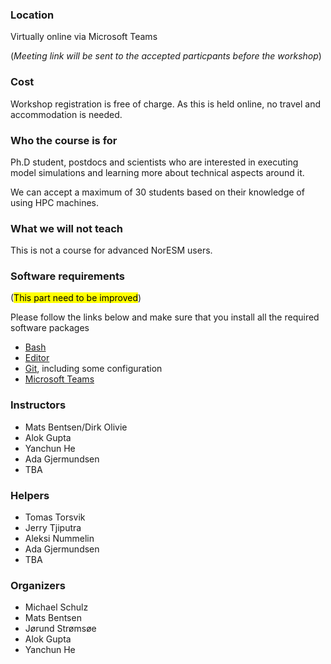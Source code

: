 

### Location

Virtually online via Microsoft Teams

(_Meeting link will be sent to the accepted particpants before the workshop_)


### Cost

Workshop registration is free of charge. As this is held online, no travel and accommodation is needed.


### Who the course is for

Ph.D student, postdocs and scientists who are interested in executing model simulations and learning more about technical aspects around it.

We can accept a maximum of 30 students based on their knowledge of using HPC machines.

### What we will not teach

This is not a course for advanced NorESM users.

<!--
### Prerequisites

- You should be able to navigate the file tree in a terminal session and edit
  text files in the terminal.
  [This Linux shell crash course](https://scicomp.aalto.fi/scicomp/shell.html)
  ([video](https://youtu.be/56p6xX0aToI))
  contains the essentials.
- Basics in one or more programming languages.
- You will need to bring a laptop.
- If this is an in-person workshop, it is good if you have access to Eduroam.
- You need to install some software. Please follow links in the schedule.
- It is useful if you have a basic idea of how Git works. We will start from
  the basics, but please go through
  [this Git-refresher material](https://coderefinery.github.io/git-refresher/)
  for a basic overview and important configuration steps.
-->

### **Software requirements**
(<mark>This part need to be improved</mark>)

Please follow the links below and make sure that you install all the required software packages

- [Bash](https://coderefinery.github.io/installation/bash/)
- [Editor](https://coderefinery.github.io/installation/editors/)
- [Git](https://coderefinery.github.io/installation/git/), including some configuration
- [Microsoft Teams](#)



### Instructors

- Mats Bentsen/Dirk Olivie
- Alok Gupta
- Yanchun He
- Ada Gjermundsen
- TBA

### Helpers

- Tomas Torsvik
- Jerry Tjiputra
- Aleksi Nummelin
- Ada Gjermundsen
- TBA

### Organizers
- Michael Schulz
- Mats Bentsen
- Jørund Strømsøe
- Alok Gupta
- Yanchun He




